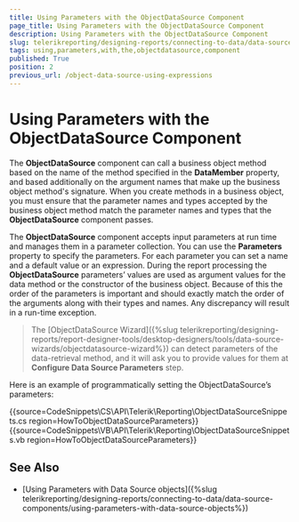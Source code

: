 ```yaml
---
title: Using Parameters with the ObjectDataSource Component
page_title: Using Parameters with the ObjectDataSource Component 
description: Using Parameters with the ObjectDataSource Component
slug: telerikreporting/designing-reports/connecting-to-data/data-source-components/objectdatasource-component/using-parameters-with-the-objectdatasource-component
tags: using,parameters,with,the,objectdatasource,component
published: True
position: 2
previous_url: /object-data-source-using-expressions
---
```


# Using Parameters with the ObjectDataSource Component

The __ObjectDataSource__ component can call a business object method based on the name of the method specified in the __DataMember__ property, and based additionally on the argument names that make up the business object method's signature. When you create methods in a business object, you must ensure that the parameter names and types accepted by the business object method match the parameter names and types that the __ObjectDataSource__ component passes.

The __ObjectDataSource__ component accepts input parameters at run time and manages them in a parameter collection. You can use the __Parameters__ property to specify the parameters. For each parameter you can set a name and a default value or an expression. During the report processing the __ObjectDataSource__ parameters’ values are used as argument values for the data method or the constructor of the business object. Because of this the order of the parameters is important and should exactly match the order of the arguments along with their types and names. Any discrepancy will result in a run-time exception.

> The [ObjectDataSource Wizard]({%slug telerikreporting/designing-reports/report-designer-tools/desktop-designers/tools/data-source-wizards/objectdatasource-wizard%}) can detect parameters of the data-retrieval method, and it will ask you to provide values for them at __Configure Data Source Parameters__ step.

Here is an example of programmatically setting the ObjectDataSource’s parameters:

{{source=CodeSnippets\CS\API\Telerik\Reporting\ObjectDataSourceSnippets.cs region=HowToObjectDataSourceParameters}}
{{source=CodeSnippets\VB\API\Telerik\Reporting\ObjectDataSourceSnippets.vb region=HowToObjectDataSourceParameters}}

## See Also

* [Using Parameters with Data Source objects]({%slug telerikreporting/designing-reports/connecting-to-data/data-source-components/using-parameters-with-data-source-objects%})
